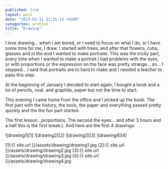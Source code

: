 ```yaml
---
published: true
layout: post
date: "2013-02-11 23:35:13 +0200"
categories: archive
title: "Drawing"
---
```


I love drawing… when I am bored, or I need to focus on what I do, or I have some time for me, I draw. I started with trees, and after that flowers, cubs, glasses and in the end I wanted to make portraits. This was the tricky part, every time when I wanted to make a portrait I had problems with the eyes, or with proportions or the expression on the face was pretty strange… so… I stopped… I said that portraits are to hard to make and I needed a teacher to pass this step.

At the beginning of January I decided to start again, I bought a book and a lot of pencils, coal, and graphite, paper but not the time to start.

This evening I came home from the office and I picked up the book. The first part with the history, the tools, the paper and everything passed pretty quickly and the the fun part started.

The first lesson…proportions. The second the eyes… and after 3 hours and a half this is the first break:). And here are the first 4 drawings.

![drawing1][1]
![drawing2][2]
![drawing3][3]
![drawing4][4]

[1]:{{ site.url }}/assets/drawing/drawing1.jpg
[2]:{{ site.url }}/assets/drawing/drawing2.jpg
[3]:{{ site.url }}/assets/drawing/drawing3.jpg
[4]:{{ site.url }}/assets/drawing/drawing4.jpg
